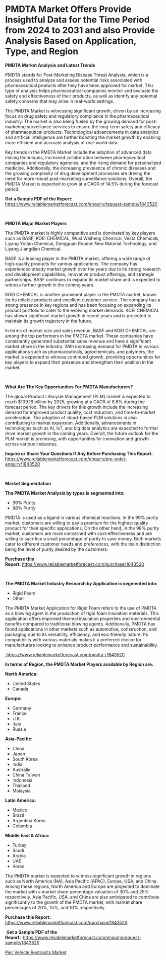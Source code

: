 <p><h1>PMDTA Market Offers Provide Insightful Data for the Time Period from 2024 to 2031 and also Provide Analysis Based on Application, Type, and Region</h1></p><p><strong>PMDTA Market Analysis and Latest Trends</strong></p>
<p><p>PMDTA stands for Post-Marketing Disease Threat Analysis, which is a process used to analyze and assess potential risks associated with pharmaceutical products after they have been approved for market. This type of analysis helps pharmaceutical companies monitor and evaluate the safety and effectiveness of their products, as well as identify any potential safety concerns that may arise in real-world settings.</p><p>The PMDTA Market is witnessing significant growth, driven by an increasing focus on drug safety and regulatory compliance in the pharmaceutical industry. The market is also being fueled by the growing demand for post-marketing surveillance services to ensure the long-term safety and efficacy of pharmaceutical products. Technological advancements in data analytics and artificial intelligence are further boosting the market growth by enabling more efficient and accurate analysis of real-world data.</p><p>Key trends in the PMDTA Market include the adoption of advanced data mining techniques, increased collaboration between pharmaceutical companies and regulatory agencies, and the rising demand for personalized medicine. Additionally, the increasing prevalence of chronic diseases and the growing complexity of drug development processes are driving the need for more robust post-marketing surveillance solutions. Overall, the PMDTA Market is expected to grow at a CAGR of 14.5% during the forecast period.</p></p>
<p><strong>Get a Sample PDF of the Report:&nbsp;</strong> <a href="https://www.reliablemarketforecast.com/enquiry/request-sample/1843520">https://www.reliablemarketforecast.com/enquiry/request-sample/1843520</a></p>
<p>&nbsp;</p>
<p><strong>PMDTA Major Market Players</strong></p>
<p><p>The PMDTA market is highly competitive and is dominated by key players such as BASF, KOEI CHEMICAL, Wuxi Weiheng Chemical, Vesta Chemicals, Liyang Yutian Chemical, Dongguan Roumei New Material Technology, and Liyang Jiangdian Chemical.</p><p>BASF is a leading player in the PMDTA market, offering a wide range of high-quality products for various applications. The company has experienced steady market growth over the years due to its strong research and development capabilities, innovative product offerings, and strategic partnerships. BASF continues to expand its market share and is expected to witness further growth in the coming years.</p><p>KOEI CHEMICAL is another prominent player in the PMDTA market, known for its reliable products and excellent customer service. The company has a strong presence in key regions and has been focusing on expanding its product portfolio to cater to the evolving market demands. KOEI CHEMICAL has shown significant market growth in recent years and is projected to maintain its growth trajectory in the future.</p><p>In terms of market size and sales revenue, BASF and KOEI CHEMICAL are among the top performers in the PMDTA market. These companies have consistently generated substantial sales revenue and have a significant market share in the industry. With increasing demand for PMDTA in various applications such as pharmaceuticals, agrochemicals, and polymers, the market is expected to witness continued growth, providing opportunities for key players to expand their presence and strengthen their position in the market.</p></p>
<p>&nbsp;</p>
<p><strong>What Are The Key Opportunities For PMDTA Manufacturers?</strong></p>
<p><p>The global Product Lifecycle Management (PLM) market is expected to reach $109.18 billion by 2025, growing at a CAGR of 8.8% during the forecast period. The key drivers for this growth include the increasing demand for improved product quality, cost reduction, and time-to-market acceleration. The adoption of cloud-based PLM solutions is also contributing to market expansion. Additionally, advancements in technologies such as AI, IoT, and big data analytics are expected to further drive market growth in the coming years. Overall, the future outlook for the PLM market is promising, with opportunities for innovation and growth across various industries.</p></p>
<p><strong>Inquire or Share Your Questions If Any Before Purchasing This Report:</strong> <a href="https://www.reliablemarketforecast.com/enquiry/pre-order-enquiry/1843520">https://www.reliablemarketforecast.com/enquiry/pre-order-enquiry/1843520</a></p>
<p>&nbsp;</p>
<p><strong>Market Segmentation</strong></p>
<p><strong>The PMDTA Market Analysis by types is segmented into:</strong></p>
<p><ul><li>99% Purity</li><li>98% Purity</li></ul></p>
<p><p>PMDTA is used as a ligand in various chemical reactions. In the 99% purity market, customers are willing to pay a premium for the highest quality product for their specific applications. On the other hand, in the 98% purity market, customers are more concerned with cost-effectiveness and are willing to sacrifice a small percentage of purity to save money. Both markets cater to different customer needs and preferences, with the main distinction being the level of purity desired by the customers.</p></p>
<p><strong>Purchase this Report:&nbsp;</strong><a href="https://www.reliablemarketforecast.com/purchase/1843520">https://www.reliablemarketforecast.com/purchase/1843520</a></p>
<p>&nbsp;</p>
<p><strong>The PMDTA Market Industry Research by Application is segmented into:</strong></p>
<p><ul><li>Rigid Foam</li><li>Other</li></ul></p>
<p><p>The PMDTA Market Application for Rigid Foam refers to the use of PMDTA as a blowing agent in the production of rigid foam insulation materials. This application offers improved thermal insulation properties and environmental benefits compared to traditional blowing agents. Additionally, PMDTA has found applications in other markets such as automotive, construction, and packaging due to its versatility, efficiency, and eco-friendly nature. Its compatibility with various materials makes it a preferred choice for manufacturers looking to enhance product performance and sustainability.</p></p>
<p><a href="https://www.reliablemarketforecast.com/pmdta-r1843520">&nbsp;https://www.reliablemarketforecast.com/pmdta-r1843520</a></p>
<p><strong>In terms of Region, the PMDTA Market Players available by Region are:</strong></p>
<p>
    <p> <strong> North America: </strong>
        <ul>
            <li>United States</li>
            <li>Canada</li>
        </ul>
        </p> 
    <p> <strong> Europe: </strong>
        <ul>
            <li>Germany</li>
            <li>France</li>
            <li>U.K.</li>
            <li>Italy</li>
            <li>Russia</li>
        </ul>
        </p> 
    <p> <strong> Asia-Pacific: </strong>
        <ul>
            <li>China</li>
            <li>Japan</li>
            <li>South Korea</li>
            <li>India</li>
            <li>Australia</li>
            <li>China Taiwan</li>
            <li>Indonesia</li>
            <li>Thailand</li>
            <li>Malaysia</li>
        </ul>
        </p> 
    <p> <strong> Latin America: </strong>
        <ul>
            <li>Mexico</li>
            <li>Brazil</li>
            <li>Argentina Korea</li>
            <li>Colombia</li>
        </ul>
        </p> 
    <p> <strong> Middle East & Africa: </strong>
        <ul>
            <li>Turkey</li>
            <li>Saudi</li>
            <li>Arabia</li>
            <li>UAE</li>
            <li>Korea</li>
        </ul>
    </p>
    </p>
<p><p>The PMDTA market is expected to witness significant growth in regions such as North America (NA), Asia Pacific (APAC), Europe, USA, and China. Among these regions, North America and Europe are projected to dominate the market with a market share percentage valuation of 30% and 25% respectively. Asia Pacific, USA, and China are also anticipated to contribute significantly to the growth of the PMDTA market, with market share percentages of 20%, 15%, and 10% respectively.</p></p>
<p><strong>Purchase this Report: </strong><a href="https://www.reliablemarketforecast.com/purchase/1843520">https://www.reliablemarketforecast.com/purchase/1843520</a></p>
<p>&nbsp;<strong>Get a Sample PDF of the Report:&nbsp;&nbsp;</strong><a href="https://www.reliablemarketforecast.com/enquiry/request-sample/1843520">https://www.reliablemarketforecast.com/enquiry/request-sample/1843520</a></p>
<p><strong></strong></p>
<p><p><a href="https://github.com/JosephMorgnmelgfbX/Market-Research-Report-List-1/blob/main/pier-vehicle-restraints-market.md">Pier Vehicle Restraints Market</a></p></p>